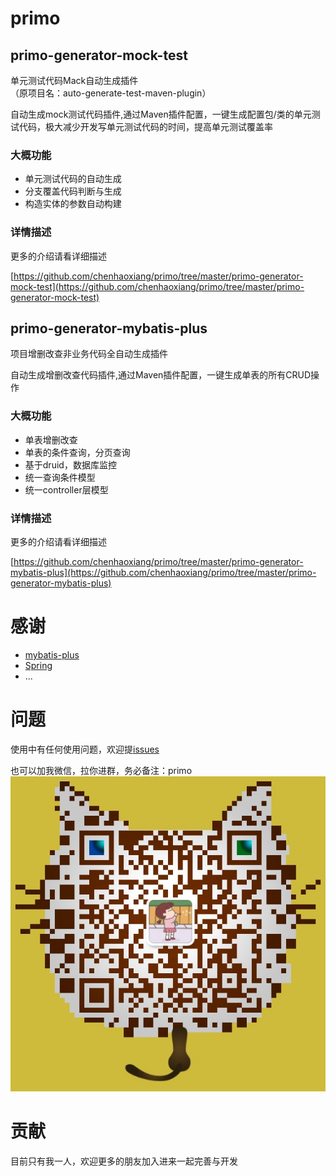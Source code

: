 # primo

## primo-generator-mock-test
单元测试代码Mack自动生成插件  
（原项目名：auto-generate-test-maven-plugin）

自动生成mock测试代码插件,通过Maven插件配置，一键生成配置包/类的单元测试代码，极大减少开发写单元测试代码的时间，提高单元测试覆盖率  

### 大概功能
- 单元测试代码的自动生成
- 分支覆盖代码判断与生成 
- 构造实体的参数自动构建

### 详情描述
更多的介绍请看详细描述  

[https://github.com/chenhaoxiang/primo/tree/master/primo-generator-mock-test](https://github.com/chenhaoxiang/primo/tree/master/primo-generator-mock-test)


## primo-generator-mybatis-plus 
项目增删改查非业务代码全自动生成插件  

自动生成增删改查代码插件,通过Maven插件配置，一键生成单表的所有CRUD操作

### 大概功能  
- 单表增删改查
- 单表的条件查询，分页查询
- 基于druid，数据库监控
- 统一查询条件模型
- 统一controller层模型

### 详情描述
更多的介绍请看详细描述  

[https://github.com/chenhaoxiang/primo/tree/master/primo-generator-mybatis-plus](https://github.com/chenhaoxiang/primo/tree/master/primo-generator-mybatis-plus)



# 感谢

- [mybatis-plus](http://git.oschina.net/baomidou/mybatis-plus) 
- [Spring](https://github.com/spring-projects)
- ...

# 问题
使用中有任何使用问题，欢迎提[issues](https://github.com/chenhaoxiang/primo/issues)  

也可以加我微信，拉你进群，务必备注：primo   
![微信号：luck20190512](https://raw.githubusercontent.com/chenhaoxiang/github-images/master/2020/12/29/t6gGAZ.jpg)  

# 贡献
目前只有我一人，欢迎更多的朋友加入进来一起完善与开发  
